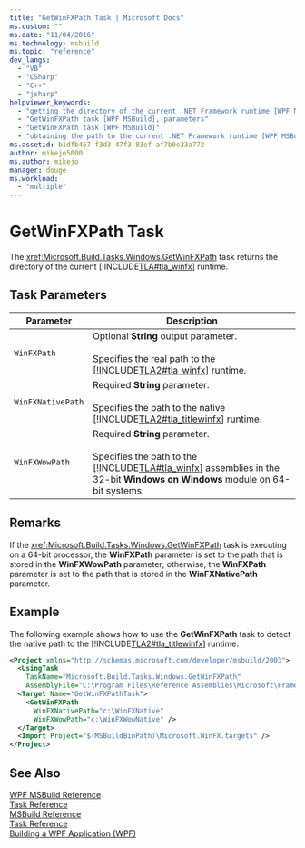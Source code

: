 ```yaml
---
title: "GetWinFXPath Task | Microsoft Docs"
ms.custom: ""
ms.date: "11/04/2016"
ms.technology: msbuild
ms.topic: "reference"
dev_langs: 
  - "VB"
  - "CSharp"
  - "C++"
  - "jsharp"
helpviewer_keywords: 
  - "getting the directory of the current .NET Framework runtime [WPF MSBuild]"
  - "GetWinFXPath task [WPF MSBuild], parameters"
  - "GetWinFXPath task [WPF MSBuild]"
  - "obtaining the path to the current .NET Framework runtime [WPF MSBuild]"
ms.assetid: b1dfb467-f3d3-47f3-83ef-af7b0e33a772
author: mikejo5000
ms.author: mikejo
manager: douge
ms.workload: 
  - "multiple"
---
```

# GetWinFXPath Task
The <xref:Microsoft.Build.Tasks.Windows.GetWinFXPath> task returns the directory of the current [!INCLUDE[TLA#tla_winfx](../msbuild/includes/tlasharptla_winfx_md.md)] runtime.  
  
## Task Parameters  
  
|Parameter|Description|  
|---------------|-----------------|  
|`WinFXPath`|Optional **String** output parameter.<br /><br /> Specifies the real path to the [!INCLUDE[TLA2#tla_winfx](../msbuild/includes/tla2sharptla_winfx_md.md)] runtime.|  
|`WinFXNativePath`|Required **String** parameter.<br /><br /> Specifies the path to the native [!INCLUDE[TLA2#tla_titlewinfx](../msbuild/includes/tla2sharptla_titlewinfx_md.md)] runtime.|  
|`WinFXWowPath`|Required **String** parameter.<br /><br /> Specifies the path to the [!INCLUDE[TLA#tla_winfx](../msbuild/includes/tlasharptla_winfx_md.md)] assemblies in the 32-bit **Windows on Windows** module on 64-bit systems.|  
  
## Remarks  
 If the <xref:Microsoft.Build.Tasks.Windows.GetWinFXPath> task is executing on a 64-bit processor, the **WinFXPath** parameter is set to the path that is stored in the **WinFXWowPath** parameter; otherwise, the **WinFXPath** parameter is set to the path that is stored in the **WinFXNativePath** parameter.  
  
## Example  
 The following example shows how to use the **GetWinFXPath** task to detect the native path to the [!INCLUDE[TLA2#tla_titlewinfx](../msbuild/includes/tla2sharptla_titlewinfx_md.md)] runtime.  
  
```xml  
<Project xmlns="http://schemas.microsoft.com/developer/msbuild/2003">  
  <UsingTask   
    TaskName="Microsoft.Build.Tasks.Windows.GetWinFXPath"   
    AssemblyFile="C:\Program Files\Reference Assemblies\Microsoft\Framework\v3.0\PresentationBuildTasks.dll" />  
  <Target Name="GetWinFXPathTask">  
    <GetWinFXPath  
      WinFXNativePath="c:\WinFXNative"   
      WinFXWowPath="c:\WinFXWowNative" />  
  </Target>  
  <Import Project="$(MSBuildBinPath)\Microsoft.WinFX.targets" />  
</Project>  
```  
  
## See Also  
 [WPF MSBuild Reference](../msbuild/wpf-msbuild-reference.md)   
 [Task Reference](../msbuild/wpf-msbuild-task-reference.md)   
 [MSBuild Reference](../msbuild/msbuild-reference.md)   
 [Task Reference](../msbuild/msbuild-task-reference.md)   
 [Building a WPF Application (WPF)](/dotnet/framework/wpf/app-development/building-a-wpf-application-wpf)